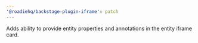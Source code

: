 ```yaml
---
'@roadiehq/backstage-plugin-iframe': patch
---
```


Adds ability to provide entity properties and annotations in the entity iframe card.
